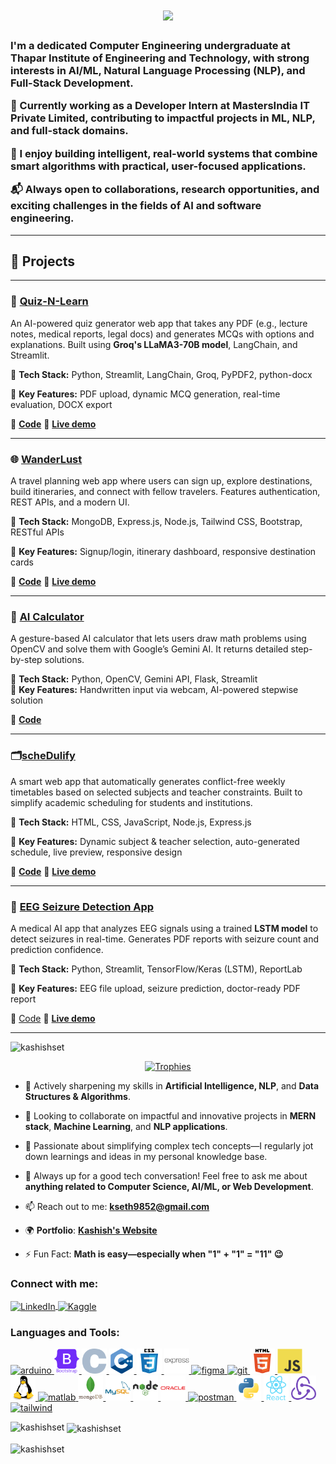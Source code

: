<h1 align="center">
    <img src="https://readme-typing-svg.herokuapp.com/?font=Righteous&size=35&center=true&vCenter=true&width=500&height=70&duration=4000&lines=Hi+There!+👋;+I'm+KASHISH+SETH!;" />
</h1>



<h3 align="left">

I'm a dedicated Computer Engineering undergraduate at <b>Thapar Institute of Engineering and Technology</b>, with strong interests in <b>AI/ML</b>, <b>Natural Language Processing (NLP)</b>, and <b>Full-Stack Development</b>.

💼 Currently working as a <b>Developer Intern</b> at <b>MastersIndia IT Private Limited</b>, contributing to impactful projects in ML, NLP, and full-stack domains.

🚀 I enjoy building intelligent, real-world systems that combine smart algorithms with practical, user-focused applications.

📬 Always open to collaborations, research opportunities, and exciting challenges in the fields of AI and software engineering.

</h3>




---

## 📌 Projects

---

### 🧠 [Quiz-N-Learn](https://github.com/KAsHiSHSET/QUIZ_N_LEARN_project)

An AI-powered quiz generator web app that takes any PDF (e.g., lecture notes, medical reports, legal docs) and generates MCQs with options and explanations. Built using **Groq's LLaMA3-70B model**, LangChain, and Streamlit.

🔹 **Tech Stack:** Python, Streamlit, LangChain, Groq, PyPDF2, python-docx  


🔹 **Key Features:** PDF upload, dynamic MCQ generation, real-time evaluation, DOCX export  


🔗 [**Code**](https://github.com/KAsHiSHSET/QUIZ_N_LEARN_project)
🔗 [**Live demo**](https://quiznlearnproject-kashishwebsite.streamlit.app/)

---

### 🌐 [WanderLust](https://wanderlust-1upa.onrender.com/signup)

A travel planning web app where users can sign up, explore destinations, build itineraries, and connect with fellow travelers. Features authentication, REST APIs, and a modern UI.

🔹 **Tech Stack:** MongoDB, Express.js, Node.js, Tailwind CSS, Bootstrap, RESTful APIs  


🔹 **Key Features:** Signup/login, itinerary dashboard, responsive destination cards  


🔗 [**Code**](https://github.com/KAsHiSHSET/Wanderlust_website)
🔗 [**Live demo**](https://github.com/KAsHiSHSET/Wanderlust_website)

---

### 🧮 [AI Calculator](https://github.com/KAsHiSHSET/AI_Calulator)

A gesture-based AI calculator that lets users draw math problems using OpenCV and solve them with Google’s Gemini AI. It returns detailed step-by-step solutions.

🔹 **Tech Stack:** Python, OpenCV, Gemini API, Flask, Streamlit  
🔹 **Key Features:** Handwritten input via webcam, AI-powered stepwise solution  


🔗 [**Code**](https://github.com/KAsHiSHSET/AI_Calulator)

---

### 🗂️[scheDulify](https://github.com/KAsHiSHSET/scheDulify-CPU-scheduling-simulator)
A smart web app that automatically generates conflict-free weekly timetables based on selected subjects and teacher constraints. Built to simplify academic scheduling for students and institutions.

🔹 **Tech Stack:** HTML, CSS, JavaScript, Node.js, Express.js


🔹 **Key Features:** Dynamic subject & teacher selection, auto-generated schedule, live preview, responsive design


🔗 [**Code**](https://github.com/KAsHiSHSET/scheDulify-CPU-scheduling-simulator)
🔗 [**Live demo**](https://sche-dulify-cpu-scheduling-simulato.vercel.app/)

---

### 🧬 [EEG Seizure Detection App](https://seizurelstm-kashishsethpersonalapp.streamlit.app/)

A medical AI app that analyzes EEG signals using a trained **LSTM model** to detect seizures in real-time. Generates PDF reports with seizure count and prediction confidence.

🔹 **Tech Stack:** Python, Streamlit, TensorFlow/Keras (LSTM), ReportLab 


🔹 **Key Features:** EEG file upload, seizure prediction, doctor-ready PDF report  


🔗 [Code](https://github.com/KAsHiSHSET/EEG_seizure_lstm)
🔗 [**Live demo**](https://seizurelstm-kashishsethpersonalapp.streamlit.app/)

---

<p align="left">
  <img src="https://komarev.com/ghpvc/?username=kashishset&label=Profile%20views&color=0e75b6&style=flat" alt="kashishset" />
</p>

<p align="center">
  <a href="https://github.com/ryo-ma/github-profile-trophy">
    <img src="https://github-profile-trophy.vercel.app/?username=kashishset&theme=radical" alt="Trophies" />
  </a>
</p>
  
- 🌱 Actively sharpening my skills in **Artificial Intelligence, NLP**, and **Data Structures & Algorithms**.

- 👯 Looking to collaborate on impactful and innovative projects in **MERN stack**, **Machine Learning**, and **NLP applications**.

- 📝 Passionate about simplifying complex tech concepts—I regularly jot down learnings and ideas in my personal knowledge base.

- 💬 Always up for a good tech conversation! Feel free to ask me about **anything related to Computer Science, AI/ML, or Web Development**.

- 📫 Reach out to me: **kseth9852@gmail.com**
  
- 🌍 **Portfolio**: **[Kashish's Website](https://kashish-seth-p5zqq2a.gamma.site/)**

- ⚡ Fun Fact: **Math is easy—especially when "1" + "1" = "11" 😉**

<h3 align="left">Connect with me:</h3>
<p align="left">
  <a href="https://linkedin.com/in/kashish-seth-6097182bb" target="blank">
    <img align="center" src="https://raw.githubusercontent.com/rahuldkjain/github-profile-readme-generator/master/src/images/icons/Social/linked-in-alt.svg" alt="LinkedIn" height="30" width="40" />
  </a>
  <a href="https://www.kaggle.com/kashishsethhhh" target="blank">
    <img align="center" src="https://www.vectorlogo.zone/logos/kaggle/kaggle-icon.svg" alt="Kaggle" height="30" width="40" />
  </a>
</p>


<h3 align="left">Languages and Tools:</h3>
<p align="left"> <a href="https://www.arduino.cc/" target="_blank" rel="noreferrer"> <img src="https://cdn.worldvectorlogo.com/logos/arduino-1.svg" alt="arduino" width="40" height="40"/> </a> <a href="https://getbootstrap.com" target="_blank" rel="noreferrer"> <img src="https://raw.githubusercontent.com/devicons/devicon/master/icons/bootstrap/bootstrap-plain-wordmark.svg" alt="bootstrap" width="40" height="40"/> </a> <a href="https://www.cprogramming.com/" target="_blank" rel="noreferrer"> <img src="https://raw.githubusercontent.com/devicons/devicon/master/icons/c/c-original.svg" alt="c" width="40" height="40"/> </a> <a href="https://www.w3schools.com/cpp/" target="_blank" rel="noreferrer"> <img src="https://raw.githubusercontent.com/devicons/devicon/master/icons/cplusplus/cplusplus-original.svg" alt="cplusplus" width="40" height="40"/> </a> <a href="https://www.w3schools.com/css/" target="_blank" rel="noreferrer"> <img src="https://raw.githubusercontent.com/devicons/devicon/master/icons/css3/css3-original-wordmark.svg" alt="css3" width="40" height="40"/> </a> <a href="https://expressjs.com" target="_blank" rel="noreferrer"> <img src="https://raw.githubusercontent.com/devicons/devicon/master/icons/express/express-original-wordmark.svg" alt="express" width="40" height="40"/> </a> <a href="https://www.figma.com/" target="_blank" rel="noreferrer"> <img src="https://www.vectorlogo.zone/logos/figma/figma-icon.svg" alt="figma" width="40" height="40"/> </a> <a href="https://git-scm.com/" target="_blank" rel="noreferrer"> <img src="https://www.vectorlogo.zone/logos/git-scm/git-scm-icon.svg" alt="git" width="40" height="40"/> </a> <a href="https://www.w3.org/html/" target="_blank" rel="noreferrer"> <img src="https://raw.githubusercontent.com/devicons/devicon/master/icons/html5/html5-original-wordmark.svg" alt="html5" width="40" height="40"/> </a> <a href="https://developer.mozilla.org/en-US/docs/Web/JavaScript" target="_blank" rel="noreferrer"> <img src="https://raw.githubusercontent.com/devicons/devicon/master/icons/javascript/javascript-original.svg" alt="javascript" width="40" height="40"/> </a> <a href="https://www.linux.org/" target="_blank" rel="noreferrer"> <img src="https://raw.githubusercontent.com/devicons/devicon/master/icons/linux/linux-original.svg" alt="linux" width="40" height="40"/> </a> <a href="https://www.mathworks.com/" target="_blank" rel="noreferrer"> <img src="https://upload.wikimedia.org/wikipedia/commons/2/21/Matlab_Logo.png" alt="matlab" width="40" height="40"/> </a> <a href="https://www.mongodb.com/" target="_blank" rel="noreferrer"> <img src="https://raw.githubusercontent.com/devicons/devicon/master/icons/mongodb/mongodb-original-wordmark.svg" alt="mongodb" width="40" height="40"/> </a> <a href="https://www.mysql.com/" target="_blank" rel="noreferrer"> <img src="https://raw.githubusercontent.com/devicons/devicon/master/icons/mysql/mysql-original-wordmark.svg" alt="mysql" width="40" height="40"/> </a> <a href="https://nodejs.org" target="_blank" rel="noreferrer"> <img src="https://raw.githubusercontent.com/devicons/devicon/master/icons/nodejs/nodejs-original-wordmark.svg" alt="nodejs" width="40" height="40"/> </a> <a href="https://www.oracle.com/" target="_blank" rel="noreferrer"> <img src="https://raw.githubusercontent.com/devicons/devicon/master/icons/oracle/oracle-original.svg" alt="oracle" width="40" height="40"/> </a> <a href="https://postman.com" target="_blank" rel="noreferrer"> <img src="https://www.vectorlogo.zone/logos/getpostman/getpostman-icon.svg" alt="postman" width="40" height="40"/> </a> <a href="https://www.python.org" target="_blank" rel="noreferrer"> <img src="https://raw.githubusercontent.com/devicons/devicon/master/icons/python/python-original.svg" alt="python" width="40" height="40"/> </a> <a href="https://reactjs.org/" target="_blank" rel="noreferrer"> <img src="https://raw.githubusercontent.com/devicons/devicon/master/icons/react/react-original-wordmark.svg" alt="react" width="40" height="40"/> </a> <a href="https://redux.js.org" target="_blank" rel="noreferrer"> <img src="https://raw.githubusercontent.com/devicons/devicon/master/icons/redux/redux-original.svg" alt="redux" width="40" height="40"/> </a> <a href="https://tailwindcss.com/" target="_blank" rel="noreferrer"> <img src="https://www.vectorlogo.zone/logos/tailwindcss/tailwindcss-icon.svg" alt="tailwind" width="40" height="40"/> </a> </p>

<p><img align="left" src="https://github-readme-stats.vercel.app/api/top-langs?username=kashishset&show_icons=true&locale=en&layout=compact" alt="kashishset" /></p>

<p>&nbsp;<img align="center" src="https://github-readme-stats.vercel.app/api?username=kashishset&show_icons=true&locale=en" alt="kashishset" /></p>

<p><img align="center" src="https://github-readme-streak-stats.herokuapp.com/?user=kashishset&" alt="kashishset" /></p>
